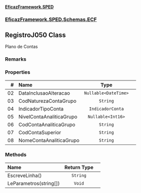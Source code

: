 #### [EficazFramework.SPED](EficazFrameworkSPED.md 'EficazFramework SPED')
### [EficazFramework.SPED.Schemas.ECF](EficazFramework.SPED.Schemas.ECF.md 'EficazFramework.SPED.Schemas.ECF')

## RegistroJ050 Class

Plano de Contas

### Remarks
### Properties

| # | Name | Type | |
| ---: | :--- | :---: | :--- |
| 02 | DataInclusaoAlteracao | `Nullable<DateTime>` |  |
| 03 | CodNaturezaContaGrupo | `String` |  |
| 04 | IndicadorTipoConta | `IndicadorConta` |  |
| 05 | NivelContaAnaliticaGrupo | `Nullable<Int16>` |  |
| 06 | CodContaAnaliticaGrupo | `String` |  |
| 07 | CodContaSuperior | `String` |  |
| 08 | NomeContaAnaliticaGrupo | `String` |  |
### Methods

| Name | Return Type | |
| :--- | :---: | :--- |
| EscreveLinha() | `String` |  |
| LeParametros(string[]) | `Void` |  |
